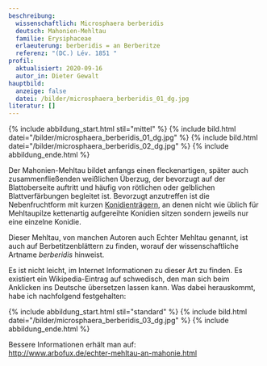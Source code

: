 ```yaml
---
beschreibung:
  wissenschaftlich: Microsphaera berberidis
  deutsch: Mahonien-Mehltau
  familie: Erysiphaceae
  erlaeuterung: berberidis = an Berberitze
  referenz: "(DC.) Lév. 1851 "
profil:
  aktualisiert: 2020-09-16
  autor_in: Dieter Gewalt
hauptbild:
  anzeige: false
  datei: /bilder/microsphaera_berberidis_01_dg.jpg
literatur: []
---
```

{% include abbildung_start.html stil="mittel" %}
{% include bild.html datei="/bilder/microsphaera_berberidis_01_dg.jpg" %}
{% include bild.html datei="/bilder/microsphaera_berberidis_02_dg.jpg" %}
{% include abbildung_ende.html %}

Der Mahonien-Mehltau bildet anfangs einen fleckenartigen, später auch zusammenfließenden weißlichen Überzug, der bevorzugt auf der Blattoberseite auftritt und häufig von rötlichen oder gelblichen Blattverfärbungen begleitet ist. Bevorzugt anzutreffen ist die Nebenfruchtform mit kurzen [Konidienträgern](Konidien "Glossar"), an denen nicht wie üblich für Mehltaupilze kettenartig aufgereihte Konidien sitzen sondern jeweils nur eine einzelne Konidie.

Dieser Mehltau, von manchen Autoren auch Echter Mehltau genannt, ist auch auf Berbetitzenblättern zu finden, worauf der wissenschaftliche Artname *berberidis* hinweist.

Es ist nicht leicht, im Internet Informationen zu dieser Art zu finden. Es existiert ein Wikipedia-Eintrag auf schwedisch, den man sich beim Anklicken ins Deutsche übersetzen lassen kann. Was dabei herauskommt, habe ich nachfolgend festgehalten:

{% include abbildung_start.html stil="standard" %}
{% include bild.html datei="/bilder/microsphaera_berberidis_03_dg.jpg" %}
{% include abbildung_ende.html %}

Bessere Informationen erhält man auf:\
<http://www.arbofux.de/echter-mehltau-an-mahonie.html>